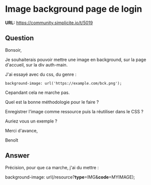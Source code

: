 # Image background page de login

**URL:** https://community.simplicite.io/t/5019

## Question
Bonsoir,

Je souhaiterais pouvoir mettre une image en background, sur la page d'accueil, sur la div auth-main.

J'ai essayé avec du css, du genre :
 ```
background-image: url('https://example.com/bck.png');
```
Cepandant cela ne marche pas.

Quel est la bonne méthodologie pour le faire ?

Enregistrer l'image comme ressource puis la réutiliser dans le CSS ?

Auriez vous un exemple ?

Merci d'avance,

Benoît

## Answer
Précision, pour que ca marche, j'ai du mettre :

background-image: url(/resource?**type**=IMG&**code**=MYIMAGE);
